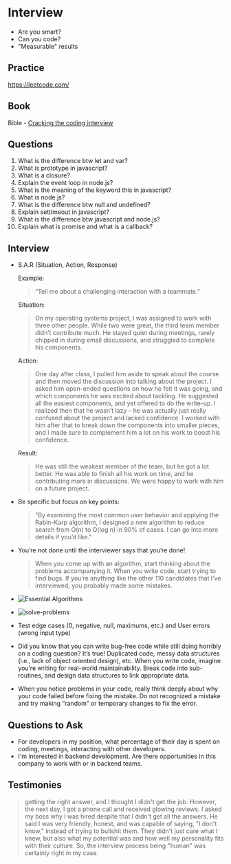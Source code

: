 # Interview

- Are you smart?
- Can you code?
- "Measurable" results

## Practice

https://leetcode.com/

## Book

Bible - [Cracking the coding interview](www.google.com)

## Questions

1. What is the difference btw let and var?
2. What is prototype in javascript?
3. What is a closure?
4. Explain the event loop in node.js?
5. What is the meaning of the keyword this in javascript?
6. What is node.js?
7. What is the difference btw null and undefined?
8. Explain settimeout in javascript?
9. What is the difference btw javascript and node.js?
10. Explain what is promise and what is a callback?

## Interview

- S.A.R (Situation, Action, Response)

  Example:

  > “Tell me about a challenging interaction with a teammate.”

  Situation:

  > On my operating systems project, I was assigned to work with three other people. While two were great, the third team member didn’t contribute much. He stayed quiet during meetings, rarely chipped in during email discussions, and struggled to complete his components.

  Action:

  > One day after class, I pulled him aside to speak about the course and then moved the discussion into talking about the project. I asked him open-ended questions on how he felt it was going, and which components he was excited about tackling. He suggested all the easiest components, and yet offered to do the write-up. I realized then that he wasn’t lazy – he was actually just really confused about the project and lacked confidence. I worked with him after that to break down the components into smaller pieces, and I made sure to complement him a lot on his work to boost his confidence.

  Result:

  > He was still the weakest member of the team, but he got a lot better. He was able to finish all his work on time, and he contributing more in discussions. We were happy to work with him on a future project.

- Be specific but focus on key points:

  > "By examining the most common user behavior and applying the Rabin-Karp algorithm, I designed a new algorithm to reduce search from O(n) to O(log n) in 90% of cases. I can go into more details if you’d like."

- You’re not done until the interviewer says that you’re done!

  > When you come up with an algorithm, start thinking about the problems accompanying it. When you write code, start trying to find bugs. If you’re anything like the other 110 candidates that I’ve interviewed, you probably made some mistakes.

- ![Essential Algorithms](../images/essential-algs.png)

- ![solve-problems](../images/solve-problems.png)

- Test edge cases (0, negative, null, maximums, etc.) and User errors (wrong input type)

- Did you know that you can write bug-free code while still doing horribly on a coding question? It’s true! Duplicated code, messy data structures (i.e., lack of object oriented design), etc. When you write code, imagine you’re writing for real-world maintainability. Break code into sub-routines, and design data structures to link appropriate data.

- When you notice problems in your code, really think deeply about why your code failed before fixing the mistake. Do not recognized a mistake and try making “random” or temporary changes to fix the error.

## Questions to Ask

- For developers in my position, what percentage of their day is spent on coding, meetings, interacting with other developers.
- I'm interested in backend development. Are there opportunities in this company to work with or in backend teams.

## Testimonies

> getting the right answer, and I thought I didn't get the job. However, the next day, I got a phone call and received glowing reviews. I asked my boss why I was hired despite that I didn't get all the answers. He said I was very friendly, honest, and was capable of saying, "I don't know," instead of trying to bullshit them. They didn't just care what I knew, but also what my potential was and how well my personality fits with their culture. So, the interview process being "human" was certainly right in my case.
